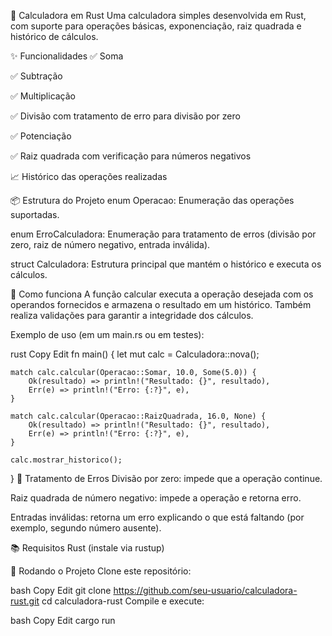 🧮 Calculadora em Rust
Uma calculadora simples desenvolvida em Rust, com suporte para operações básicas, exponenciação, raiz quadrada e histórico de cálculos.

✨ Funcionalidades
✅ Soma

✅ Subtração

✅ Multiplicação

✅ Divisão com tratamento de erro para divisão por zero

✅ Potenciação

✅ Raiz quadrada com verificação para números negativos

📈 Histórico das operações realizadas

📦 Estrutura do Projeto
enum Operacao: Enumeração das operações suportadas.

enum ErroCalculadora: Enumeração para tratamento de erros (divisão por zero, raiz de número negativo, entrada inválida).

struct Calculadora: Estrutura principal que mantém o histórico e executa os cálculos.

🧠 Como funciona
A função calcular executa a operação desejada com os operandos fornecidos e armazena o resultado em um histórico. Também realiza validações para garantir a integridade dos cálculos.

Exemplo de uso (em um main.rs ou em testes):

rust
Copy
Edit
fn main() {
    let mut calc = Calculadora::nova();

    match calc.calcular(Operacao::Somar, 10.0, Some(5.0)) {
        Ok(resultado) => println!("Resultado: {}", resultado),
        Err(e) => println!("Erro: {:?}", e),
    }

    match calc.calcular(Operacao::RaizQuadrada, 16.0, None) {
        Ok(resultado) => println!("Resultado: {}", resultado),
        Err(e) => println!("Erro: {:?}", e),
    }

    calc.mostrar_historico();
}
🚫 Tratamento de Erros
Divisão por zero: impede que a operação continue.

Raiz quadrada de número negativo: impede a operação e retorna erro.

Entradas inválidas: retorna um erro explicando o que está faltando (por exemplo, segundo número ausente).

📚 Requisitos
Rust (instale via rustup)

🚀 Rodando o Projeto
Clone este repositório:

bash
Copy
Edit
git clone https://github.com/seu-usuario/calculadora-rust.git
cd calculadora-rust
Compile e execute:

bash
Copy
Edit
cargo run
